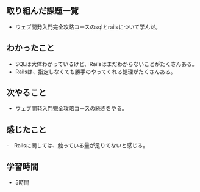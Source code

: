 ## 取り組んだ課題一覧
- ウェブ開発入門完全攻略コースのsqlとrailsについて学んだ。

## わかったこと
- SQLは大体わかっているけど、Railsはまだわからないことがたくさんある。
- Railsは、指定しなくても勝手のやってくれる処理がたくさんある。

## 次やること
- ウェブ開発入門完全攻略コースの続きをやる。

## 感じたこと
-　Railsに関しては、触っている量が足りてないと感じる。

## 学習時間
- 5時間
